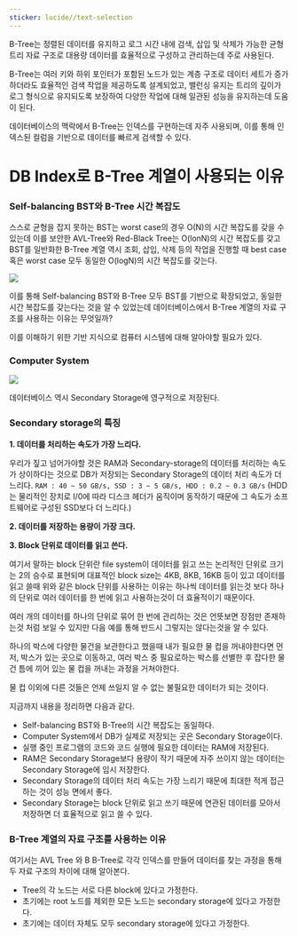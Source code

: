 ```yaml
---
sticker: lucide//text-selection
---
```

B-Tree는 정렬된 데이터를 유지하고 로그 시간 내에 검색, 삽입 및 삭제가 가능한 균형 트리 자료 구조로 대용량 데이터를 효율적으로 구성하고 관리하는데 주로 사용된다. 

B-Tree는 여러 키와 하위 포인터가 포함된 노드가 있는 계층 구조로 데이터 세트가 증가하더라도 효율적인 검색 작업을 제공하도록 설계되었고, 밸런싱 유지는 트리의 깊이가 로그 형식으로 유지되도록 보장하여 다양한 작업에 대해 일관된 성능을 유지하는데 도움이 된다.

데이터베이스의 맥락에서 B-Tree는 인덱스를 구현하는데 자주 사용되며, 이를 통해 인덱스된 컬럼을 기반으로 데이터를 빠르게 검색할 수 있다.

# DB Index로 B-Tree 계열이 사용되는 이유
### Self-balancing BST와 B-Tree 시간 복잡도

스스로 균형을 잡지 못하는 BST는 worst case의 경우 O(N)의 시간 복잡도를 갖을 수 있는데 이를 보안한 AVL-Tree와 Red-Black Tree는 O(lonN)의 시간 복잡도를 갖고 BST를 일반화한 B-Tree 계열 역시 조회, 삽입, 삭제 등의 작업을 진행할 때 best case 혹은 worst case 모두 동일한 O(logN)의 시간 복잡도를 갖는다. 

![](https://i.imgur.com/lAxaalI.png)

이를 통해 Self-balancing BST와 B-Tree 모두 BST를 기반으로 확장되었고, 동일한 시간 복잡도를 갖는다는 것을 알 수 있었는데 데이터베이스에서 B-Tree 계열의 자료 구조를 사용하는 이유는 무엇일까?

이를 이해하기 위한 기반 지식으로 컴퓨터 시스템에 대해 알아야할 필요가 있다.
### Computer System

![](https://i.imgur.com/EHxzZsv.png)

데이터베이스 역시 Secondary Storage에 영구적으로 저장된다.
### Secondary storage의 특징

**1. 데이터를 처리하는 속도가 가장 느리다.**

우리가 짚고 넘어가야할 것은 RAM과 Secondary-storage의 데이터를 처리하는 속도가 상이하다는 것으로 DB가 저장되는  Secondary Storage의 데이터 처리 속도가 더 느리다.
`RAM : 40 ~ 50 GB/s, SSD : 3 ~ 5 GB/s, HDD : 0.2 ~ 0.3 GB/s`
(HDD는 물리적인 장치로 I/0에 따라 디스크 헤더가 움직이며 동작하기 때문에 그 속도가 소프트웨어로 구성된 SSD보다 더 느리다.)

**2. 데이터를 저장하는 용량이 가장 크다.**

**3. Block 단위로 데이터를 읽고 쓴다.**

여기서 말하는 block 단위란 file system이 데이터를 읽고 쓰는 논리적인 단위로 크기는 2의 승수로 표현되며 대표적인 block size는 4KB, 8KB, 16KB 등이 있고 데이터를 읽고 쓸때 위와 같은 block 단위를 사용하는 이유는 하나씩 데이터를 읽는것 보다 하나의 단위로 여러 데이터를 한 번에 읽고 사용하는것이 더 효율적이기 때문이다.

여러 개의 데이터를 하나의 단위로 묶어 한 번에 관리하는 것은 언뜻보면 장점만 존재하는것 처럼 보일 수 있지만 다음 예를 통해 반드시 그렇지는 않다는것을 알 수 있다. 

하나의 박스에 다양한 물건을 보관한다고 했을때 내가 필요한 물 컵을 꺼내야한다면
먼저, 박스가 있는 곳으로 이동하고, 여러 박스 중 필요로하는 박스를 선별한 후 잡다한 물건 틈에 끼어 
있는 물 컵을 꺼내는 과정을 거쳐야한다.

물 컵 이외에 다른 것들은 언제 쓰일지 알 수 없는 불필요한 데이터가 되는 것이다.

지금까지 내용을 정리하면 다음과 같다.
- Self-balancing BST와 B-Tree의 시간 복잡도는 동일하다.
- Computer System에서 DB가 실제로 저장되는 곳은 Secondary Storage이다.
- 실행 중인 프로그램의 코드와 코드 실행에 필요한 데이터는 RAM에 저장된다.
- RAM은 Secondary Storage보다 용량이 작기 때문에 자주 쓰이지 않는 데이터는 Secondary Storage에 임시 저장한다.
- Secondary Storage의 데이터 처리 속도는 가장 느리기 때문에 최대한 적게 접근하는 것이 성능 면에서 좋다.
- Secondary Storage는 block 단위로 읽고 쓰기 때문에 연관된 데이터를 모아서 저장하면 더 효율적으로 읽고 쓸 수 있다.

### B-Tree 계열의 자료 구조를 사용하는 이유

여기서는 AVL Tree 와 B B-Tree로 각각 인덱스를 만들어 데이터를 찾는 과정을 통해 두 자료 구조의 차이에 대해 알아본다.

- Tree의 각 노드는 서로 다른 block에 있다고 가정한다.
- 초기에는 root 노드를 제외한 모든 노드는 secondary storage에 있다고 가정한다.
- 초기에는 데이터 자체도 모두 secondary storage에 있다고 가정한다.



